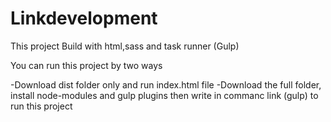 # Linkdevelopment
This project Build with html,sass and task runner (Gulp)

You can run this project by two ways

-Download dist folder only and run index.html file 
-Download the full folder, install node-modules and gulp plugins then write in commanc link (gulp) to run this project
